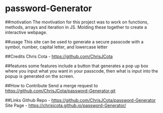 # password-Generator

##motivation
The movtivation for this project was to work on functions, methods, arrays and iteration in JS. Molding these together to create a interactive webpage.

##usage
This site can be used to generate a secure passcode with a symbol, number, capital letter, and lowercase letter

##Credits
Chris Cota - https://github.com/ChrisJCota

##features
some features include a button that generates a pop up box where you input what you want in your passcode, then what is input into the popup is generated
on the screen.

##How to Contribute
Send a merge request to https://github.com/ChrisJCota/password-Generator.git

##Links
Github Repo - https://github.com/ChrisJCota/password-Generator
Site Page - https://chrisjcota.github.io/password-Generator/
